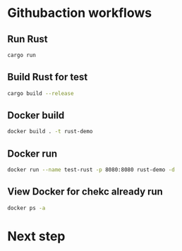 # Githubaction workflows

## Run Rust

```bash
cargo run
```

## Build Rust for test

```bash
cargo build --release
```

## Docker build

```bash
docker build . -t rust-demo
```

## Docker run

```bash
docker run --name test-rust -p 8080:8080 rust-demo -d
```

## View Docker for chekc already run

```bash
docker ps -a
```

# Next step

